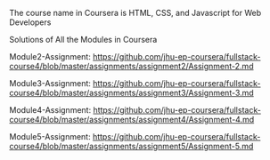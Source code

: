 The course name in Coursera is HTML, CSS, and Javascript for Web Developers

Solutions of All the Modules in Coursera


Module2-Assignment: https://github.com/jhu-ep-coursera/fullstack-course4/blob/master/assignments/assignment2/Assignment-2.md

Module3-Assignment:  https://github.com/jhu-ep-coursera/fullstack-course4/blob/master/assignments/assignment3/Assignment-3.md

Module4-Assignment:  https://github.com/jhu-ep-coursera/fullstack-course4/blob/master/assignments/assignment4/Assignment-4.md

Module5-Assignment:  https://github.com/jhu-ep-coursera/fullstack-course4/blob/master/assignments/assignment5/Assignment-5.md